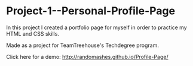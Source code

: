 # Project-1--Personal-Profile-Page

In this project I created a portfolio page for myself in order to practice my HTML and CSS skills.

Made as a project for TeamTreehouse's Techdegree program.

Click here for a demo:
http://randomashes.github.io/Profile-Page/
